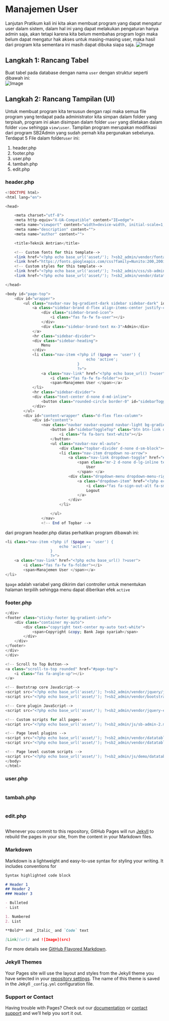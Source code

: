 # Manajemen User

Lanjutan Pratikum kali ini kita akan membuat program yang dapat mengatur user dalam sistem, dalam hal ini yang dapat melakukan pengaturan hanya admin saja, akan tetapi karena kita belum membahas program login maka belum dapat mengatur hak akses untuk masing-masing user, maka  hasil dari program kita sementara ini masih dapat dibuka siapa saja. 
![Image]( hasil.PNG )
## Langkah 1: Rancang Tabel
Buat tabel pada database dengan nama `user` dengan struktur seperti dibawah ini:<br>
![Image]( tabel.PNG )

## Langkah 2: Rancang Tampilan (UI)
Untuk membuat program kita tersusun dengan rapi maka semua file program yang terdapat pada administrator kita simpan dalam folder yang terpisah, program ini akan disimpan dalam folder `user` yang diletakan dalam folder `view` sehingga `view\user`. Tampilan program merupakan modifikasi dari program SB2Admin yang sudah pernah kita pergunakan sebelunya. Terdapat 5 File dalam folder`user` ini: 
1. header.php
2. footer.php
3. user.php
4. tambah.php
5. edit.php

### header.php
```php
<!DOCTYPE html>
<html lang="en">

<head>

    <meta charset="utf-8">
    <meta http-equiv="X-UA-Compatible" content="IE=edge">
    <meta name="viewport" content="width=device-width, initial-scale=1, shrink-to-fit=no">
    <meta name="description" content="">
    <meta name="author" content="">

    <title>Teknik Antrian</title>

    <!-- Custom fonts for this template-->
    <link href="<?php echo base_url('asset/'); ?>sb2_admin/vendor/fontawesome-free/css/all.min.css" rel="stylesheet" type="text/css">
    <link href="https://fonts.googleapis.com/css?family=Nunito:200,200i,300,300i,400,400i,600,600i,700,700i,800,800i,900,900i" rel="stylesheet">
    <!-- Custom styles for this template-->
    <link href="<?php echo base_url('asset/'); ?>sb2_admin/css/sb-admin-2.min.css" rel="stylesheet">
    <link href="<?php echo base_url('asset/'); ?>sb2_admin/vendor/datatables/dataTables.bootstrap4.min.css" rel="stylesheet">

</head>

<body id="page-top">
    <div id="wrapper">
        <ul class="navbar-nav bg-gradient-dark sidebar sidebar-dark" id="accordionSidebar">
            <a class="sidebar-brand d-flex align-items-center justify-content-center" href="index.html">
                <div class="sidebar-brand-icon">
                    <i class="fas fa-fw fa-user"></i>
                </div>
                <div class="sidebar-brand-text mx-3">Admin</div>
            </a>
            <hr class="sidebar-divider">
            <div class="sidebar-heading">
                Menu
            </div>
            <li class="nav-item <?php if ($page == 'user') {
                                    echo 'active';
                                }
                                ?>">
                <a class="nav-link" href="<?php echo base_url() ?>user">
                    <i class="fas fa-fw fa-folder"></i>
                    <span>Manajemen User </span></a>
            </li>
            <hr class="sidebar-divider">
            <div class="text-center d-none d-md-inline">
                <button class="rounded-circle border-0" id="sidebarToggle"></button>
            </div>
        </ul>
        <div id="content-wrapper" class="d-flex flex-column">
            <div id="content">
                <nav class="navbar navbar-expand navbar-light bg-gradient-info topbar mb-4 static-top shadow">
                    <button id="sidebarToggleTop" class="btn btn-link d-md-none rounded-circle mr-3">
                        <i class="fa fa-bars text-white"></i>
                    </button>
                    <ul class="navbar-nav ml-auto">
                        <div class="topbar-divider d-none d-sm-block"></div>
                        <li class="nav-item dropdown no-arrow">
                            <a class="nav-link dropdown-toggle" href="#" id="userDropdown" role="button" data-toggle="dropdown" aria-haspopup="true" aria-expanded="false">
                                <span class="mr-2 d-none d-lg-inline text-white small">
                                    User
                                </span> </a>
                            <div class="dropdown-menu dropdown-menu-right shadow animated--grow-in" aria-labelledby="userDropdown">
                                <a class="dropdown-item" href="<?php echo base_url() ?>user/logout">
                                    <i class="fas fa-sign-out-alt fa-sm fa-fw mr-2 text-gray-400"></i>
                                    Logout
                                </a>
                            </div>
                        </li>

                    </ul>
                </nav>
                <!-- End of Topbar -->
```
dari program header.php diatas perhatikan program dibawah ini:
```php
<li class="nav-item <?php if ($page == 'user') {
                        echo 'active';
                    }
                    ?>">
    <a class="nav-link" href="<?php echo base_url() ?>user">
        <i class="fas fa-fw fa-folder"></i>
        <span>Manajemen User </span></a>
</li>
```
`$page` adalah variabel yang dikirim dari controller untuk menentukan halaman terpilih sehingga menu dapat diberikan efek `active`

### footer.php
```php
</div>
<footer class="sticky-footer bg-gradient-info">
    <div class="container my-auto">
        <div class="copyright text-center my-auto text-white">
            <span>Copyright &copy; Bank Jago syariah</span>
        </div>
    </div>
</footer>
</div>
</div>

<!-- Scroll to Top Button-->
<a class="scroll-to-top rounded" href="#page-top">
    <i class="fas fa-angle-up"></i>
</a>

<!-- Bootstrap core JavaScript-->
<script src="<?php echo base_url('asset/'); ?>sb2_admin/vendor/jquery/jquery.min.js"></script>
<script src="<?php echo base_url('asset/'); ?>sb2_admin/vendor/bootstrap/js/bootstrap.bundle.min.js"></script>

<!-- Core plugin JavaScript-->
<script src="<?php echo base_url('asset/'); ?>sb2_admin/vendor/jquery-easing/jquery.easing.min.js"></script>

<!-- Custom scripts for all pages-->
<script src="<?php echo base_url('asset/'); ?>sb2_admin/js/sb-admin-2.min.js"></script>

<!-- Page level plugins -->
<script src="<?php echo base_url('asset/'); ?>sb2_admin/vendor/datatables/jquery.dataTables.min.js"></script>
<script src="<?php echo base_url('asset/'); ?>sb2_admin/vendor/datatables/dataTables.bootstrap4.min.js"></script>

<!-- Page level custom scripts -->
<script src="<?php echo base_url('asset/'); ?>sb2_admin/js/demo/datatables-demo.js"></script>
</body>
</html>
```
### user.php
```php

```
### tambah.php
```php

```
### edit.php
```php

```

Whenever you commit to this repository, GitHub Pages will run [Jekyll](https://jekyllrb.com/) to rebuild the pages in your site, from the content in your Markdown files.

### Markdown

Markdown is a lightweight and easy-to-use syntax for styling your writing. It includes conventions for

```markdown
Syntax highlighted code block

# Header 1
## Header 2
### Header 3

- Bulleted
- List

1. Numbered
2. List

**Bold** and _Italic_ and `Code` text

[Link](url) and ![Image](src)
```

For more details see [GitHub Flavored Markdown](https://guides.github.com/features/mastering-markdown/).

### Jekyll Themes

Your Pages site will use the layout and styles from the Jekyll theme you have selected in your [repository settings](https://github.com/gunturs/Silmulation-Manajemen-User/settings/pages). The name of this theme is saved in the Jekyll `_config.yml` configuration file.

### Support or Contact

Having trouble with Pages? Check out our [documentation](https://docs.github.com/categories/github-pages-basics/) or [contact support](https://support.github.com/contact) and we’ll help you sort it out.
